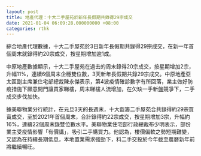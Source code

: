 ```yaml
---
layout: post
title: 地產代理：十大二手屋苑於新年長假期共錄得29宗成交
date: 2021-01-04 06:09:28.000000000 +08:00
categories: rthk
---
```


綜合地產代理數據，十大二手屋苑於3日新年長假期共錄得29宗成交，在新一年首個周末就錄得約20宗成交，按星期增加逾1成。

中原地產數據顯示，十大二手屋苑在過去的周末錄得20宗成交，按星期增加2宗，升幅11%，連續6個周末企穩雙位數，3天新年長假期共錄29宗成交。中原地產亞太區副主席兼住宅部總裁陳永傑表示，第4波疫情確診數字有所回落，業主做好防疫措施下願意開門讓買家睇樓，周末睇樓人流增加，在欠缺一手新盤競爭下，二手成交步伐加快。

據美聯物業分行統計，在元旦3天的長週末，十大藍籌二手屋苑合共錄得約29宗買賣成交，至於2021年首個周末，合計錄得約22宗成交，按星期增加3宗，升幅約16%，連續22個周末錄雙位數水平。美聯物業住宅部行政總裁布少明表示，部份業主受疫情影響「有價講」，吸引二手購買力。他認為，樓價偏軟之勢短期難變，又認為在持續長期低息，本地置業需求強勁下，料二手交投於今年截至農曆新年前將繼續暢旺。
